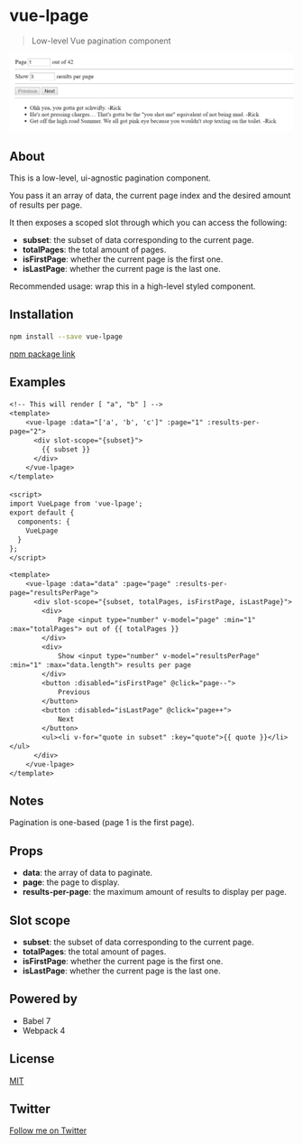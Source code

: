 # vue-lpage

> Low-level Vue pagination component

![screenshot](./screenshot.png)

## About

This is a low-level, ui-agnostic pagination component.

You pass it an array of data, the current page index and the desired amount of results per page.

It then exposes a scoped slot through which you can access the following:

* __subset__: the subset of data corresponding to the current page.
* __totalPages__: the total amount of pages.
* __isFirstPage__: whether the current page is the first one.
* __isLastPage__: whether the current page is the last one.

Recommended usage: wrap this in a high-level styled component.

## Installation

```bash
npm install --save vue-lpage
```

[npm package link](https://www.npmjs.com/package/vue-lpage)

## Examples

```vue
<!-- This will render [ "a", "b" ] -->
<template>
    <vue-lpage :data="['a', 'b', 'c']" :page="1" :results-per-page="2">
      <div slot-scope="{subset}">
        {{ subset }}
      </div>
    </vue-lpage>
</template>

<script>
import VueLpage from 'vue-lpage';
export default {
  components: {
    VueLpage
  }
};
</script>
```

```vue
<template>
    <vue-lpage :data="data" :page="page" :results-per-page="resultsPerPage">
      <div slot-scope="{subset, totalPages, isFirstPage, isLastPage}">
        <div>
            Page <input type="number" v-model="page" :min="1" :max="totalPages"> out of {{ totalPages }}
        </div>
        <div>
            Show <input type="number" v-model="resultsPerPage" :min="1" :max="data.length"> results per page
        </div>
        <button :disabled="isFirstPage" @click="page--">
            Previous
        </button>
        <button :disabled="isLastPage" @click="page++">
            Next
        </button>
        <ul><li v-for="quote in subset" :key="quote">{{ quote }}</li></ul>
      </div>
    </vue-lpage>
</template>
```

## Notes

Pagination is one-based (page 1 is the first page).

## Props

* __data__: the array of data to paginate.
* __page__: the page to display.
* __results-per-page__: the maximum amount of results to display per page.

## Slot scope

* __subset__: the subset of data corresponding to the current page.
* __totalPages__: the total amount of pages.
* __isFirstPage__: whether the current page is the first one.
* __isLastPage__: whether the current page is the last one.

## Powered by

* Babel 7
* Webpack 4

## License

[MIT](http://opensource.org/licenses/MIT)

## Twitter

[Follow me on Twitter](https://twitter.com/KrolsBjorn)
